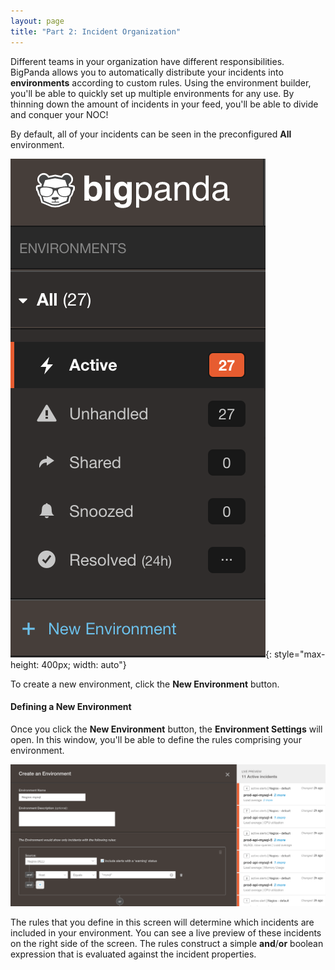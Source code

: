 ```yaml
---
layout: page
title: "Part 2: Incident Organization"
---
```


Different teams in your organization have different responsibilities. BigPanda allows you to automatically distribute your incidents into **environments** according to custom rules. Using the environment builder, you'll be able to quickly set up multiple environments for any use. By thinning down the amount of incidents in your feed, you'll be able to divide and conquer your NOC!

By default, all of your incidents can be seen in the preconfigured **All** environment.

![The Default 'All' Environment](/media/AllEnvironment.png){: style="max-height: 400px; width: auto"}

To create a new environment, click the **New Environment** button.

#### Defining a New Environment

Once you click the **New Environment** button, the **Environment Settings** will open. In this window, you'll be able to define the rules comprising your environment.

![Environment Settings](/media/EnvironmentSettings.png)

The rules that you define in this screen will determine which incidents are included in your environment. You can see a live preview of these incidents on the right side of the screen. The rules construct a simple **and**/**or** boolean expression that is evaluated against the incident properties.
